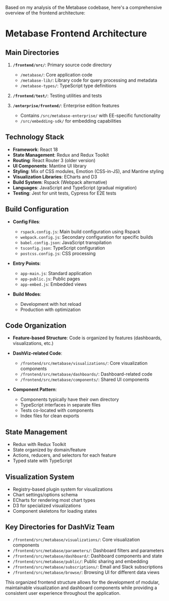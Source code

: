 Based on my analysis of the Metabase codebase, here's a comprehensive overview of the frontend architecture:

# Metabase Frontend Architecture

## Main Directories

1. **`/frontend/src/`**: Primary source code directory
   - `/metabase/`: Core application code
   - `/metabase-lib/`: Library code for query processing and metadata
   - `/metabase-types/`: TypeScript type definitions

2. **`/frontend/test/`**: Testing utilities and tests

3. **`/enterprise/frontend/`**: Enterprise edition features
   - Contains `/src/metabase-enterprise/` with EE-specific functionality
   - `/src/embedding-sdk/` for embedding capabilities

## Technology Stack

- **Framework**: React 18
- **State Management**: Redux and Redux Toolkit
- **Routing**: React Router 3 (older version)
- **UI Components**: Mantine UI library
- **Styling**: Mix of CSS modules, Emotion (CSS-in-JS), and Mantine styling
- **Visualization Libraries**: ECharts and D3
- **Build System**: Rspack (Webpack alternative)
- **Languages**: JavaScript and TypeScript (gradual migration)
- **Testing**: Jest for unit tests, Cypress for E2E tests

## Build Configuration

- **Config Files**:
  - `rspack.config.js`: Main build configuration using Rspack
  - `webpack.config.js`: Secondary configuration for specific builds
  - `babel.config.json`: JavaScript transpilation
  - `tsconfig.json`: TypeScript configuration
  - `postcss.config.js`: CSS processing

- **Entry Points**:
  - `app-main.js`: Standard application
  - `app-public.js`: Public pages
  - `app-embed.js`: Embedded views

- **Build Modes**:
  - Development with hot reload
  - Production with optimization

## Code Organization

- **Feature-based Structure**: Code is organized by features (dashboards, visualizations, etc.)
  
- **DashViz-related Code**:
  - `/frontend/src/metabase/visualizations/`: Core visualization components
  - `/frontend/src/metabase/dashboards/`: Dashboard-related code
  - `/frontend/src/metabase/components/`: Shared UI components

- **Component Pattern**:
  - Components typically have their own directory
  - TypeScript interfaces in separate files
  - Tests co-located with components
  - Index files for clean exports

## State Management

- Redux with Redux Toolkit
- State organized by domain/feature
- Actions, reducers, and selectors for each feature
- Typed state with TypeScript

## Visualization System

- Registry-based plugin system for visualizations
- Chart settings/options schema
- ECharts for rendering most chart types
- D3 for specialized visualizations
- Component skeletons for loading states

## Key Directories for DashViz Team

- `/frontend/src/metabase/visualizations/`: Core visualization components
- `/frontend/src/metabase/parameters/`: Dashboard filters and parameters
- `/frontend/src/metabase/dashboard/`: Dashboard components and state
- `/frontend/src/metabase/public/`: Public sharing and embedding
- `/frontend/src/metabase/subscriptions/`: Email and Slack subscriptions
- `/frontend/src/metabase/browse/`: Browsing UI for different data views

This organized frontend structure allows for the development of modular, maintainable visualization and dashboard components while providing a consistent user experience throughout the application.